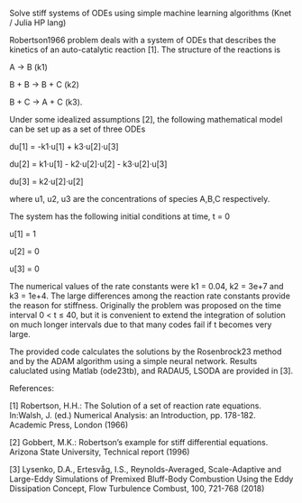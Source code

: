 
Solve stiff systems of ODEs using simple machine learning algorithms (Knet / Julia HP lang)

Robertson1966 problem deals with a system of ODEs that describes the kinetics of an auto-catalytic
reaction [1]. The structure of the reactions is

A →  B (k1)

B + B →  B + C (k2)

B + C →  A + C (k3). 

Under some idealized assumptions [2], the following mathematical model can be set up
as a set of three ODEs

du[1] = -k1·u[1] + k3·u[2]·u[3]

du[2] =  k1·u[1] - k2·u[2]·u[2] - k3·u[2]·u[3]

du[3] =  k2·u[2]·u[2]

where u1, u2, u3 are the concentrations of species A,B,C respectively.

The system has the following initial conditions at time, t = 0

 u[1] = 1
 
 u[2] = 0
 
 u[3] = 0 


The numerical values of the rate constants were k1 = 0.04, k2 = 3e+7 and k3 = 1e+4. 
The large differences among the reaction rate constants provide the reason for stiffness. Originally the problem
was proposed on the time interval 0 < t ≤ 40, but it is convenient to extend the integration
of solution on much longer intervals due to that many codes fail if t becomes very large.

The provided code calculates the solutions by the Rosenbrock23 method and by the ADAM algorithm using a simple
neural network.  Results caluclated using Matlab (ode23tb), and RADAU5, LSODA are provided in [3].   

References:

[1] Robertson, H.H.: The Solution of a set of reaction rate equations. In:Walsh, J. (ed.) Numerical Analysis:
an Introduction, pp. 178-182. Academic Press, London (1966)

[2] Gobbert, M.K.: Robertson’s example for stiff differential equations. Arizona State University, Technical
report (1996)

[3] Lysenko, D.A., Ertesvåg, I.S., Reynolds-Averaged, Scale-Adaptive and Large-Eddy Simulations of 
Premixed Bluff-Body Combustion Using the Eddy Dissipation Concept, Flow Turbulence Combust, 100, 721-768 (2018) 
